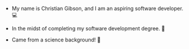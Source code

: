 - My name is Christian Gibson, and I am an aspiring software developer. 💻

- In the midst of completing my software development degree. 🏫

- Came from a science background! 🔬

<!---
Christian-Gibson/Christian-Gibson is a ✨ special ✨ repository because its `README.md` (this file) appears on your GitHub profile.
You can click the Preview link to take a look at your changes.
--->
